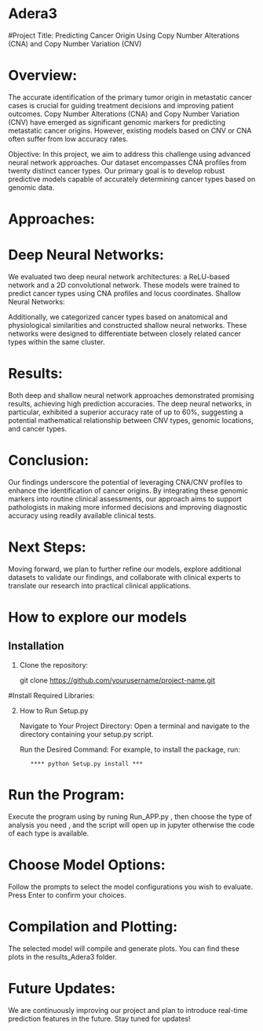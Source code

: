 # Adera3
#Project Title: Predicting Cancer Origin Using Copy Number Alterations (CNA) and Copy Number Variation (CNV)

# Overview:
The accurate identification of the primary tumor origin in metastatic cancer cases is crucial for guiding treatment decisions and improving patient outcomes. Copy Number Alterations (CNA) and Copy Number Variation (CNV) have emerged as significant genomic markers for predicting metastatic cancer origins. However, existing models based on CNV or CNA often suffer from low accuracy rates.

Objective:
In this project, we aim to address this challenge using advanced neural network approaches. Our dataset encompasses CNA profiles from twenty distinct cancer types. Our primary goal is to develop robust predictive models capable of accurately determining cancer types based on genomic data.

# Approaches:

# Deep Neural Networks:

We evaluated two deep neural network architectures: a ReLU-based network and a 2D convolutional network. These models were trained to predict cancer types using CNA profiles and locus coordinates.
Shallow Neural Networks:

Additionally, we categorized cancer types based on anatomical and physiological similarities and constructed shallow neural networks. These networks were designed to differentiate between closely related cancer types within the same cluster.
# Results:
Both deep and shallow neural network approaches demonstrated promising results, achieving high prediction accuracies. The deep neural networks, in particular, exhibited a superior accuracy rate of up to 60%, suggesting a potential mathematical relationship between CNV types, genomic locations, and cancer types.

# Conclusion:
Our findings underscore the potential of leveraging CNA/CNV profiles to enhance the identification of cancer origins. By integrating these genomic markers into routine clinical assessments, our approach aims to support pathologists in making more informed decisions and improving diagnostic accuracy using readily available clinical tests.

# Next Steps:
Moving forward, we plan to further refine our models, explore additional datasets to validate our findings, and collaborate with clinical experts to translate our research into practical clinical applications.

# How to explore our models
## Installation

1. Clone the repository:

   
   git clone https://github.com/yourusername/project-name.git
   
#Install Required Libraries:

2. 
   How to Run Setup.py
   
   Navigate to Your Project Directory:
   Open a terminal and navigate to the directory containing your setup.py script.
   
   Run the Desired Command:
   For example, to install the package, run:
   
          **** python Setup.py install ***

# Run the Program:
Execute the program using by runing Run_APP.py , then choose the type of analysis you need , and the script will open up in jupyter otherwise the code of each type is available.


# Choose Model Options:
Follow the prompts to select the model configurations you wish to evaluate. Press Enter to confirm your choices.

# Compilation and Plotting:
The selected model will compile and generate plots. You can find these plots in the results_Adera3 folder.

# Future Updates:
We are continuously improving our project and plan to introduce real-time prediction features in the future. Stay tuned for updates!


